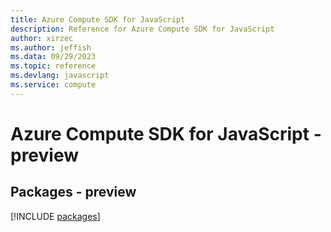 ```yaml
---
title: Azure Compute SDK for JavaScript
description: Reference for Azure Compute SDK for JavaScript
author: xirzec
ms.author: jeffish
ms.data: 09/29/2023
ms.topic: reference
ms.devlang: javascript
ms.service: compute
---
```

# Azure Compute SDK for JavaScript - preview
## Packages - preview
[!INCLUDE [packages](compute-index.md)]